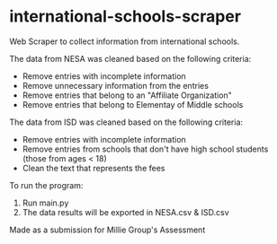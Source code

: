 # international-schools-scraper

Web Scraper to collect information from international schools.


The data from NESA was cleaned based on the following criteria:
- Remove entries with incomplete information
- Remove unnecessary information from the entries
- Remove entries that belong to an "Affiliate Organization"
- Remove entries that belong to Elementay of Middle schools


The data from ISD was cleaned based on the following criteria:
- Remove entries with incomplete information
- Remove entries from schools that don't have high school students (those from ages < 18)
- Clean the text that represents the fees

To run the program:
1. Run main.py
2. The data results will be exported in NESA.csv & ISD.csv

Made as a submission for Millie Group's Assessment

